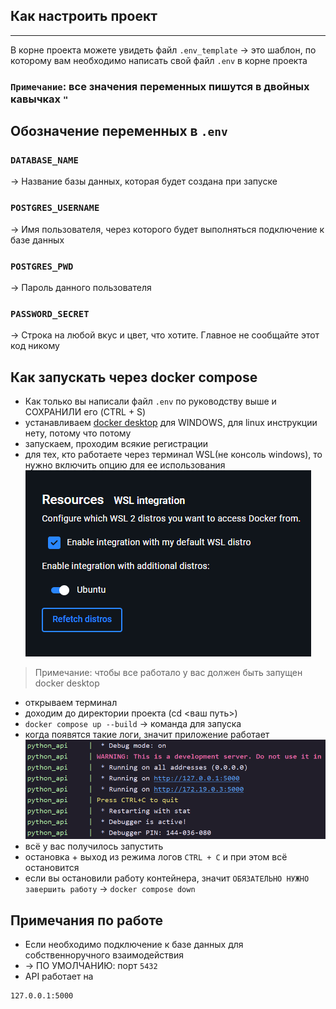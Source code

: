 ## Как настроить проект
---
В корне проекта можете увидеть файл `.env_template` ->
это шаблон, по которому вам необходимо написать свой файл `.env` в корне проекта
### `Примечание`: все значения переменных пишутся в двойных кавычках `"`
## Обозначение переменных в `.env`
### `DATABASE_NAME` 
-> Название базы данных, которая будет создана при запуске 
### `POSTGRES_USERNAME`
-> Имя пользователя, через которого будет выполняться подключение к базе данных
### `POSTGRES_PWD`
-> Пароль данного пользователя
### `PASSWORD_SECRET`
-> Строка на любой вкус и цвет, что хотите. Главное не сообщайте этот код никому

## Как запускать через docker compose
- Как только вы написали файл `.env` по руководству выше и СОХРАНИЛИ его (CTRL + S)
- устанавливаем [docker desktop](https://docs.docker.com/desktop/setup/install/windows-install/) для WINDOWS, для linux инструкции нету, потому что потому
- запускаем, проходим всякие регистрации
- для тех, кто работаете через терминал WSL(не консоль windows), то нужно включить опцию для ее использования
![image](https://github.com/k1hp/MoronProject/blob/main/readme_images/docker_desktop_1.png)
>Примечание: чтобы все работало у вас должен быть запущен docker desktop
- открываем терминал
- доходим до директории проекта (cd <ваш путь>)
- `docker compose up --build` -> команда для запуска
- когда появятся такие логи, значит приложение работает
![image](https://github.com/k1hp/MoronProject/blob/main/readme_images/launch_logs.png)
- всё у вас получилось запустить 
- остановка + выход из режима логов `CTRL + C` и при этом всё остановится 
- если вы остановили работу контейнера, значит `ОБЯЗАТЕЛЬНО НУЖНО завершить работу` -> `docker compose down`
## Примечания по работе
- Если необходимо подключение к базе данных для собственноручного взаимодействия
- -> ПО УМОЛЧАНИЮ: порт `5432`
- API работает на 
```
127.0.0.1:5000
```
